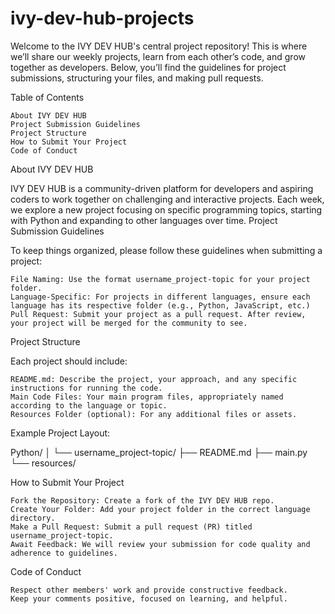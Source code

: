 # ivy-dev-hub-projects
Welcome to the IVY DEV HUB's central project repository! This is where we’ll share our weekly projects, learn from each other’s code, and grow together as developers. Below, you’ll find the guidelines for project submissions, structuring your files, and making pull requests.

Table of Contents

    About IVY DEV HUB
    Project Submission Guidelines
    Project Structure
    How to Submit Your Project
    Code of Conduct

About IVY DEV HUB

IVY DEV HUB is a community-driven platform for developers and aspiring coders to work together on challenging and interactive projects. Each week, we explore a new project focusing on specific programming topics, starting with Python and expanding to other languages over time.
Project Submission Guidelines

To keep things organized, please follow these guidelines when submitting a project:

    File Naming: Use the format username_project-topic for your project folder.
    Language-Specific: For projects in different languages, ensure each language has its respective folder (e.g., Python, JavaScript, etc.)
    Pull Request: Submit your project as a pull request. After review, your project will be merged for the community to see.

Project Structure

Each project should include:

    README.md: Describe the project, your approach, and any specific instructions for running the code.
    Main Code Files: Your main program files, appropriately named according to the language or topic.
    Resources Folder (optional): For any additional files or assets.

Example Project Layout:

Python/
│
└── username_project-topic/
    ├── README.md
    ├── main.py
    └── resources/

How to Submit Your Project

    Fork the Repository: Create a fork of the IVY DEV HUB repo.
    Create Your Folder: Add your project folder in the correct language directory.
    Make a Pull Request: Submit a pull request (PR) titled username_project-topic.
    Await Feedback: We will review your submission for code quality and adherence to guidelines.

Code of Conduct

    Respect other members' work and provide constructive feedback.
    Keep your comments positive, focused on learning, and helpful.
